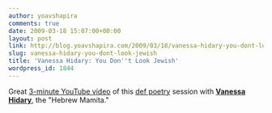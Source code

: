 ```yaml
---
author: yoavshapira
comments: true
date: 2009-03-18 15:07:00+00:00
layout: post
link: http://blog.yoavshapira.com/2009/03/18/vanessa-hidary-you-dont-look-jewish/
slug: vanessa-hidary-you-dont-look-jewish
title: 'Vanessa Hidary: You Don''t Look Jewish'
wordpress_id: 1844
---
```


Great [3-minute YouTube video](http://www.youtube.com/watch?v=ubdGjzzJiVs) of this [def poetry](http://www.hbo.com/defpoetry/) session with **[Vanessa Hidary](http://www.hebrewmamita.com/)**, the "Hebrew Mamita."  
  

